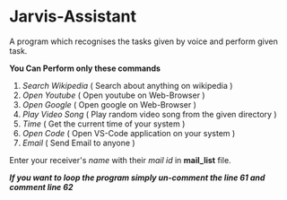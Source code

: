 # Jarvis-Assistant

A program which recognises the tasks given by voice and perform given task.

**You Can Perform only these commands**
1. *Search Wikipedia* ( Search about anything on wikipedia )
2. *Open Youtube* ( Open youtube on Web-Browser )
3. *Open Google* ( Open google on Web-Browser )
4. *Play Video Song* ( Play random video song from the given directory )
5. *Time* ( Get the current time of your system )
6. *Open Code* ( Open VS-Code application on your system )
7. *Email* ( Send Email to anyone )

Enter your receiver's *name* with their *mail id* in **mail_list** file.

***If you want to loop the program simply un-comment the line 61 and comment line 62***
